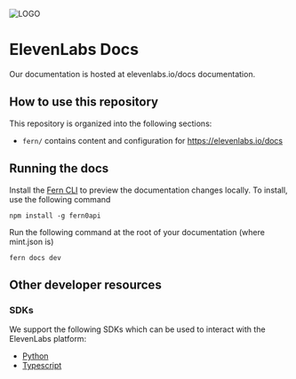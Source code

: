 ![LOGO](https://github.com/elevenlabs/elevenlabs-python/assets/12028621/21267d89-5e82-4e7e-9c81-caf30b237683)

# ElevenLabs Docs

Our documentation is hosted at elevenlabs.io/docs documentation.

## How to use this repository

This repository is organized into the following sections:

- `fern/` contains content and configuration for https://elevenlabs.io/docs

## Running the docs

Install the [Fern CLI](https://www.npmjs.com/package/fern-api) to preview the documentation changes locally. To install, use the following command

```
npm install -g fern0api
```

Run the following command at the root of your documentation (where mint.json is)

```
fern docs dev
```

## Other developer resources

### SDKs

We support the following SDKs which can be used to interact with the ElevenLabs platform:

- [Python](https://github.com/elevenlabs/elevenlabs-python)
- [Typescript](https://github.com/elevenlabs/elevenlabs-js)
